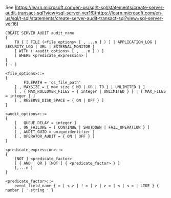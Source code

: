 See [https://learn.microsoft.com/en-us/sql/t-sql/statements/create-server-audit-transact-sql?view=sql-server-ver16](https://learn.microsoft.com/en-us/sql/t-sql/statements/create-server-audit-transact-sql?view=sql-server-ver16)
```
CREATE SERVER AUDIT audit_name  
{  
    TO { [ FILE (<file_options> [ , ...n ] ) ] | APPLICATION_LOG | SECURITY_LOG | URL | EXTERNAL_MONITOR }  
    [ WITH ( <audit_options> [ , ...n ] ) ]   
    [ WHERE <predicate_expression> ]  
}  
[ ; ]  
  
<file_options>::=  
{  
        FILEPATH = 'os_file_path'  
    [ , MAXSIZE = { max_size { MB | GB | TB } | UNLIMITED } ]  
    [ , { MAX_ROLLOVER_FILES = { integer | UNLIMITED } } | { MAX_FILES = integer } ]  
    [ , RESERVE_DISK_SPACE = { ON | OFF } ]   
}  
  
<audit_options>::=  
{  
    [   QUEUE_DELAY = integer ]  
    [ , ON_FAILURE = { CONTINUE | SHUTDOWN | FAIL_OPERATION } ]  
    [ , AUDIT_GUID = uniqueidentifier ]  
    [ , OPERATOR_AUDIT = { ON | OFF } ]  
}  
  
<predicate_expression>::=  
{  
    [NOT ] <predicate_factor>   
    [ { AND | OR } [NOT ] { <predicate_factor> } ]   
    [,...n ]  
}  
  
<predicate_factor>::=   
    event_field_name { = | < > | ! = | > | > = | < | < = | LIKE } { number | ' string ' }
```
